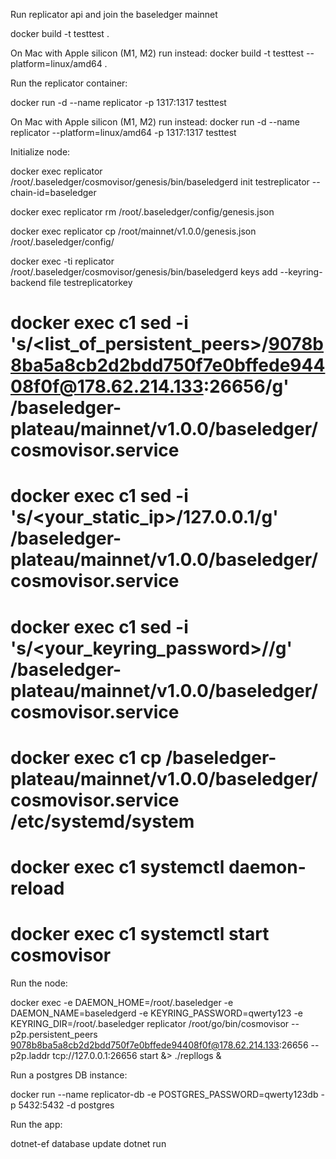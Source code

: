 Run replicator api and join the baseledger mainnet

docker build -t testtest .

On Mac with Apple silicon (M1, M2) run instead:
docker build -t testtest --platform=linux/amd64 .

Run the replicator container:

docker run -d --name replicator -p 1317:1317 testtest

On Mac with Apple silicon (M1, M2) run instead:
docker run -d --name replicator --platform=linux/amd64 -p 1317:1317 testtest

Initialize node:

docker exec replicator /root/.baseledger/cosmovisor/genesis/bin/baseledgerd init testreplicator --chain-id=baseledger

docker exec replicator rm /root/.baseledger/config/genesis.json

docker exec replicator cp /root/mainnet/v1.0.0/genesis.json /root/.baseledger/config/

docker exec -ti replicator /root/.baseledger/cosmovisor/genesis/bin/baseledgerd keys add --keyring-backend file testreplicatorkey

# docker exec c1 sed -i 's/<list_of_persistent_peers>/9078b8ba5a8cb2d2bdd750f7e0bffede94408f0f@178.62.214.133:26656/g' /baseledger-plateau/mainnet/v1.0.0/baseledger/cosmovisor.service

# docker exec c1 sed -i 's/<your_static_ip>/127.0.0.1/g' /baseledger-plateau/mainnet/v1.0.0/baseledger/cosmovisor.service

# docker exec c1 sed -i 's/<your_keyring_password>/<provide your pass>/g' /baseledger-plateau/mainnet/v1.0.0/baseledger/cosmovisor.service

# docker exec c1 cp /baseledger-plateau/mainnet/v1.0.0/baseledger/cosmovisor.service /etc/systemd/system

# docker exec c1 systemctl daemon-reload

# docker exec c1 systemctl start cosmovisor

Run the node:

docker exec -e DAEMON_HOME=/root/.baseledger -e DAEMON_NAME=baseledgerd -e KEYRING_PASSWORD=qwerty123 -e KEYRING_DIR=/root/.baseledger replicator /root/go/bin/cosmovisor --p2p.persistent_peers 9078b8ba5a8cb2d2bdd750f7e0bffede94408f0f@178.62.214.133:26656 --p2p.laddr tcp://127.0.0.1:26656 start &> ./repllogs &

Run a postgres DB instance:

docker run --name replicator-db -e POSTGRES_PASSWORD=qwerty123db -p 5432:5432 -d postgres

Run the app:

dotnet-ef database update
dotnet run